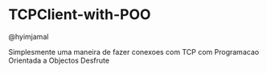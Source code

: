 # TCPClient-with-POO
@hyimjamal

Simplesmente uma maneira de fazer conexoes com TCP com Programacao Orientada a Objectos
Desfrute
